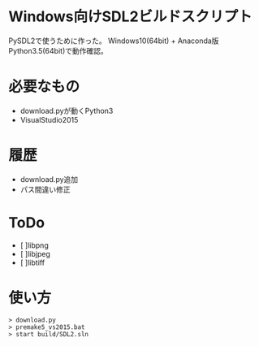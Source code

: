 # Windows向けSDL2ビルドスクリプト
PySDL2で使うために作った。
Windows10(64bit) + Anaconda版Python3.5(64bit)で動作確認。

# 必要なもの
* download.pyが動くPython3
* VisualStudio2015

# 履歴
* download.py追加
* パス間違い修正

# ToDo
* [ ]libpng
* [ ]libjpeg
* [ ]libtiff

# 使い方

```
> download.py
> premake5_vs2015.bat
> start build/SDL2.sln
```

